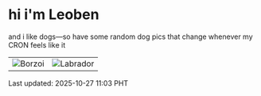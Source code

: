 # hi i'm Leoben

and i like dogs—so have some random dog pics that change whenever my CRON feels like it

|  |  |
|--------|----------|
| ![Borzoi](https://random-dog-vercel.vercel.app/api/random-borzoi?v=1761534208) | ![Labrador](https://random-dog-vercel.vercel.app/api/random-labrador?v=1761534208) |

Last updated: 2025-10-27 11:03 PHT
